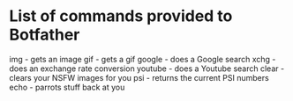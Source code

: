 # List of commands provided to Botfather

img - gets an image
gif - gets a gif
google - does a Google search
xchg - does an exchange rate conversion
youtube - does a Youtube search
clear - clears your NSFW images for you
psi - returns the current PSI numbers
echo - parrots stuff back at you
